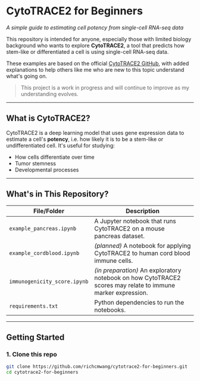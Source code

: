 # CytoTRACE2 for Beginners  
*A simple guide to estimating cell potency from single-cell RNA-seq data*

This repository is intended for anyone, especially those with limited biology background who wants to explore **CytoTRACE2**, a tool that predicts how stem-like or differentiated a cell is using single-cell RNA-seq data.

These examples are based on the official [CytoTRACE2 GitHub](https://github.com/digitalcytometry/cytotrace2), with added explanations to help others like me who are new to this topic understand what's going on. 

> This project is a work in progress and will continue to improve as my understanding evolves.
---

## What is CytoTRACE2?

CytoTRACE2 is a deep learning model that uses gene expression data to estimate a cell's **potency**, i.e. how likely it is to be a stem-like or undifferentiated cell. It's useful for studying:
- How cells differentiate over time
- Tumor stemness
- Developmental processes

---

## What's in This Repository?

| File/Folder                  | Description |
|-----------------------------|-------------|
| `example_pancreas.ipynb`     | A Jupyter notebook that runs CytoTRACE2 on a mouse pancreas dataset. |
| `example_cordblood.ipynb`    | *(planned)* A notebook for applying CytoTRACE2 to human cord blood immune cells. |
| `immunogenicity_score.ipynb` | *(in preparation)* An exploratory notebook on how CytoTRACE2 scores may relate to immune marker expression. |
| `requirements.txt`           | Python dependencies to run the notebooks. |
                

---

## Getting Started

### 1. Clone this repo
```bash
git clone https://github.com/richcmwang/cytotrace2-for-beginners.git
cd cytotrace2-for-beginners
